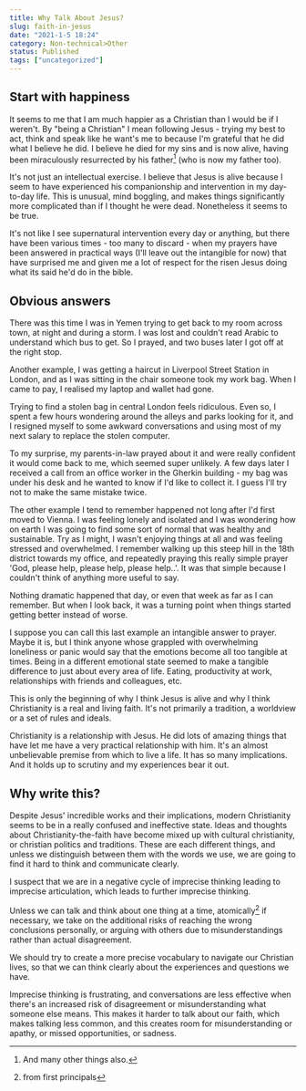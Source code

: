 ```yaml
---
title: Why Talk About Jesus?
slug: faith-in-jesus
date: "2021-1-5 18:24"
category: Non-technical>Other
status: Published
tags: ["uncategorized"]
---
```


## Start with happiness

It seems to me that I am much happier as a Christian than I would be if I
weren't. By "being a Christian" I mean following Jesus - trying my best to act,
think and speak like he want's me to because I'm grateful that he did what I
believe he did. I believe he died for my sins and is now alive, having been
miraculously resurrected by his father[^1] (who is now my father too).

It's not just an intellectual exercise. I believe that Jesus is alive because I
seem to have experienced his companionship and intervention in my day-to-day
life. This is unusual, mind boggling, and makes things significantly more
complicated than if I thought he were dead. Nonetheless it seems to be true.

It's not like I see supernatural intervention every day or anything, but there
have been various times - too many to discard - when my prayers have been
answered in practical ways (I'll leave out the intangible for now) that have
surprised me and given me a lot of respect for the risen Jesus doing what its
said he'd do in the bible.

## Obvious answers

There was this time I was in Yemen trying to get back to my room across town,
at night and during a storm. I was lost and couldn't read Arabic to understand
which bus to get. So I prayed, and two buses later I got off at the right stop.

Another example, I was getting a haircut in Liverpool Street Station in London,
and as I was sitting in the chair someone took my work bag. When I came to pay,
I realised my laptop and wallet had gone.

Trying to find a stolen bag in central London feels ridiculous. Even so, I spent
a few hours wondering around the alleys and parks looking for it, and I
resigned myself to some awkward conversations and using most of my next salary
to replace the stolen computer.

To my surprise, my parents-in-law prayed about it and were really confident it
would come back to me, which seemed super unlikely. A few days later I received
a call from an office worker in the Gherkin building - my bag was under his
desk and he wanted to know if I'd like to collect it. I guess I'll try not to
make the same mistake twice.

The other example I tend to remember happened not long after I'd first moved to
Vienna. I was feeling lonely and isolated and I was wondering how on earth I
was going to find some sort of normal that was healthy and sustainable. Try as
I might, I wasn't enjoying things at all and was feeling stressed and
overwhelmed. I remember walking up this steep hill in the 18th district towards
my office, and repeatedly praying this really simple prayer 'God, please help,
please help, please help..'. It was that simple because I couldn't think of
anything more useful to say.

Nothing dramatic happened that day, or even that week as far as I can remember.
But when I look back, it was a turning point when things started getting better
instead of worse.

I suppose you can call this last example an intangible answer to prayer. Maybe
it is, but I think anyone whose grappled with overwhelming loneliness or panic
would say that the emotions become all too tangible at times. Being in a
different emotional state seemed to make a tangible difference to just about
every area of life. Eating, productivity at work, relationships with friends
and colleagues, etc.

This is only the beginning of why I think Jesus is alive and why I think
Christianity is a real and living faith. It's not primarily a tradition, a worldview or a set of rules and ideals.

Christianity is a relationship with Jesus. He did lots of amazing things that
have let me have a very practical relationship with him. It's an almost
unbelievable premise from which to live a life. It has so many implications.
And it holds up to scrutiny and my experiences bear it out.

## Why write this?

Despite Jesus' incredible works and their implications, modern Christianity
seems to be in a really confused and ineffective state. Ideas and thoughts
about Christianity-the-faith have become mixed up with cultural christianity,
or christian politics and traditions. These are each different things, and unless we distinguish between them with the words we use, we are going to find it hard to think and communicate clearly.

I suspect that we are in a negative cycle of imprecise thinking leading to imprecise articulation, which leads to further imprecise thinking.

Unless we can talk and think about one thing at a time, atomically[^2] if
necessary, we take on the additional risks of reaching the wrong conclusions
personally, or arguing with others due to misunderstandings rather than actual
disagreement.

We should try to create a more precise vocabulary to navigate our Christian
lives, so that we can think clearly about the experiences and questions we
have.

Imprecise thinking is frustrating, and conversations are less effective when
there's an increased risk of disagreement or misunderstanding what someone
else means. This makes it harder to talk about our faith, which makes talking
less common, and this creates room for misunderstanding or apathy, or missed
opportunities, or sadness.

[^1]: And many other things also.
[^2]: from first principals
